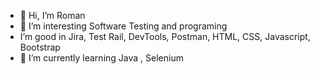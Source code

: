 - 👋 Hi, I’m Roman
- 👀 I’m interesting Software Testing and programing
- I’m good in Jira, Test Rail, DevTools, Postman, HTML, CSS, Javascript, Bootstrap 
- 🌱 I’m currently learning   Java , Selenium 




